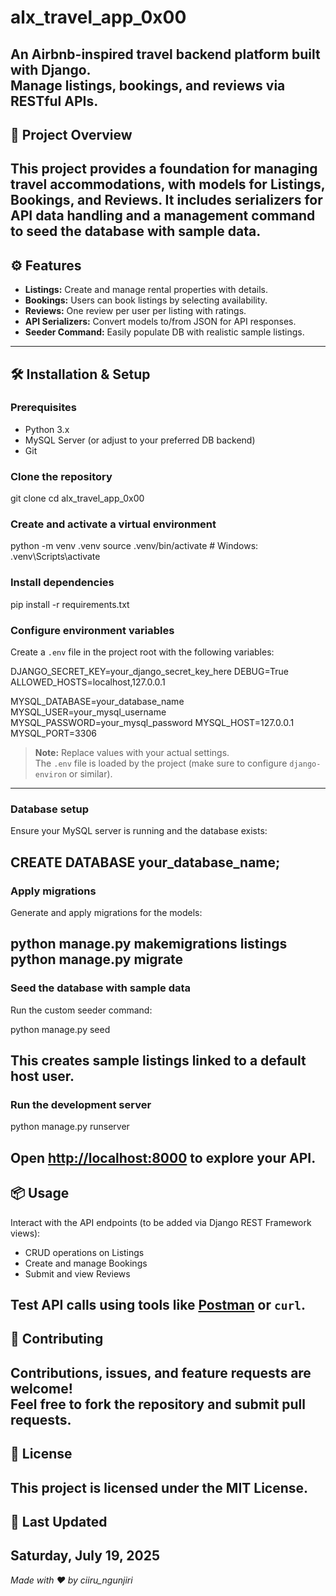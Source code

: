 # alx_travel_app_0x00

An Airbnb-inspired travel backend platform built with Django.  
Manage listings, bookings, and reviews via RESTful APIs.
---

## 🚀 Project Overview

This project provides a foundation for managing travel accommodations, with models for Listings, Bookings, and Reviews. It includes serializers for API data handling and a management command to seed the database with sample data.
---

## ⚙️ Features

- **Listings:** Create and manage rental properties with details.
- **Bookings:** Users can book listings by selecting availability.
- **Reviews:** One review per user per listing with ratings.
- **API Serializers:** Convert models to/from JSON for API responses.
- **Seeder Command:** Easily populate DB with realistic sample listings.
---

## 🛠️ Installation & Setup

### Prerequisites

- Python 3.x  
- MySQL Server (or adjust to your preferred DB backend)  
- Git

### Clone the repository

git clone <your-repo-url>
cd alx_travel_app_0x00

### Create and activate a virtual environment

python -m venv .venv
source .venv/bin/activate # Windows: .venv\Scripts\activate

### Install dependencies

pip install -r requirements.txt

### Configure environment variables

Create a `.env` file in the project root with the following variables:

DJANGO_SECRET_KEY=your_django_secret_key_here
DEBUG=True
ALLOWED_HOSTS=localhost,127.0.0.1

MYSQL_DATABASE=your_database_name
MYSQL_USER=your_mysql_username
MYSQL_PASSWORD=your_mysql_password
MYSQL_HOST=127.0.0.1
MYSQL_PORT=3306

> **Note:** Replace values with your actual settings.  
> The `.env` file is loaded by the project (make sure to configure `django-environ` or similar).
---

### Database setup

Ensure your MySQL server is running and the database exists:

CREATE DATABASE your_database_name;
---

### Apply migrations

Generate and apply migrations for the models:

python manage.py makemigrations listings
python manage.py migrate
---

### Seed the database with sample data

Run the custom seeder command:

python manage.py seed

This creates sample listings linked to a default host user.
---

### Run the development server

python manage.py runserver

Open [http://localhost:8000](http://localhost:8000) to explore your API.
---

## 📦 Usage

Interact with the API endpoints (to be added via Django REST Framework views):

- CRUD operations on Listings  
- Create and manage Bookings  
- Submit and view Reviews  

Test API calls using tools like [Postman](https://www.postman.com/) or `curl`.
---

## 🤝 Contributing

Contributions, issues, and feature requests are welcome!  
Feel free to fork the repository and submit pull requests.
---

## 📄 License

This project is licensed under the MIT License.
---

## 📅 Last Updated

Saturday, July 19, 2025
---
*Made with ♥ by ciiru_ngunjiri*